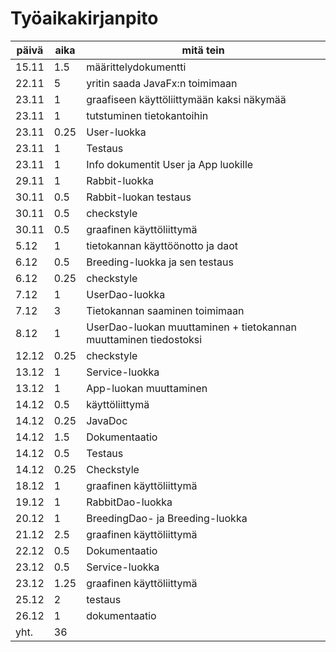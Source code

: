 # Työaikakirjanpito

| päivä | aika | mitä tein |
| ----- | ---- | --------- |
| 15.11 | 1.5 | määrittelydokumentti | 
| 22.11 | 5 | yritin saada JavaFx:n toimimaan |
| 23.11 | 1 | graafiseen käyttöliittymään kaksi näkymää |
| 23.11 | 1 | tutstuminen tietokantoihin |
| 23.11 | 0.25 | User-luokka |
| 23.11 | 1 | Testaus |
| 23.11 | 1 | Info dokumentit User ja App luokille | 
| 29.11 | 1 | Rabbit-luokka |
| 30.11 | 0.5 | Rabbit-luokan testaus |
| 30.11 | 0.5 | checkstyle |
| 30.11 | 0.5 | graafinen käyttöliittymä |
| 5.12 | 1 | tietokannan käyttöönotto ja daot |
| 6.12 | 0.5 | Breeding-luokka ja sen testaus |
| 6.12 | 0.25 | checkstyle |
| 7.12 | 1 | UserDao-luokka |
| 7.12 | 3 | Tietokannan saaminen toimimaan |
| 8.12 | 1 | UserDao-luokan muuttaminen + tietokannan muuttaminen tiedostoksi |
| 12.12 | 0.25 | checkstyle |
| 13.12 | 1 | Service-luokka |
| 13.12 | 1 | App-luokan muuttaminen |
| 14.12 | 0.5 | käyttöliittymä |
| 14.12 | 0.25 | JavaDoc |
| 14.12 | 1.5 | Dokumentaatio |
| 14.12 | 0.5 | Testaus |
| 14.12 | 0.25 | Checkstyle |
| 18.12 | 1 | graafinen käyttöliittymä |
| 19.12 | 1 | RabbitDao-luokka |
| 20.12 | 1 | BreedingDao- ja Breeding-luokka |
| 21.12 | 2.5 | graafinen käyttöliittymä |
| 22.12 | 0.5 | Dokumentaatio |
| 23.12 | 0.5 | Service-luokka |
| 23.12 | 1.25 | graafinen käyttöliittymä |
| 25.12 | 2 | testaus |
| 26.12 | 1 | dokumentaatio |
| yht. | 36 |
